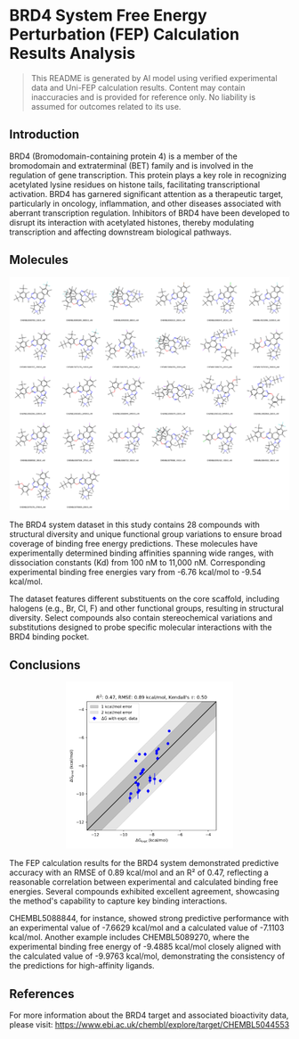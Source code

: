 # BRD4 System Free Energy Perturbation (FEP) Calculation Results Analysis

> This README is generated by AI model using verified experimental data and Uni-FEP calculation results. Content may contain inaccuracies and is provided for reference only. No liability is assumed for outcomes related to its use.

## Introduction

BRD4 (Bromodomain-containing protein 4) is a member of the bromodomain and extraterminal (BET) family and is involved in the regulation of gene transcription. This protein plays a key role in recognizing acetylated lysine residues on histone tails, facilitating transcriptional activation. BRD4 has garnered significant attention as a therapeutic target, particularly in oncology, inflammation, and other diseases associated with aberrant transcription regulation. Inhibitors of BRD4 have been developed to disrupt its interaction with acetylated histones, thereby modulating transcription and affecting downstream biological pathways.

## Molecules

![Molecular structures of representative compounds](mol_grid.png)

The BRD4 system dataset in this study contains 28 compounds with structural diversity and unique functional group variations to ensure broad coverage of binding free energy predictions. These molecules have experimentally determined binding affinities spanning wide ranges, with dissociation constants (Kd) from 100 nM to 11,000 nM. Corresponding experimental binding free energies vary from -6.76 kcal/mol to -9.54 kcal/mol.

The dataset features different substituents on the core scaffold, including halogens (e.g., Br, Cl, F) and other functional groups, resulting in structural diversity. Select compounds also contain stereochemical variations and substitutions designed to probe specific molecular interactions with the BRD4 binding pocket.

## Conclusions

<p align="center"><img src="result_dG.png" width="300"></p>

The FEP calculation results for the BRD4 system demonstrated predictive accuracy with an RMSE of 0.89 kcal/mol and an R² of 0.47, reflecting a reasonable correlation between experimental and calculated binding free energies. Several compounds exhibited excellent agreement, showcasing the method's capability to capture key binding interactions. 

CHEMBL5088844, for instance, showed strong predictive performance with an experimental value of -7.6629 kcal/mol and a calculated value of -7.1103 kcal/mol. Another example includes CHEMBL5089270, where the experimental binding free energy of -9.4885 kcal/mol closely aligned with the calculated value of -9.9763 kcal/mol, demonstrating the consistency of the predictions for high-affinity ligands.

## References

For more information about the BRD4 target and associated bioactivity data, please visit:
https://www.ebi.ac.uk/chembl/explore/target/CHEMBL5044553